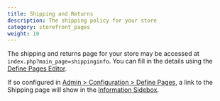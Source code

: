 ```yaml
---
title: Shipping and Returns 
description: The shipping policy for your store 
category: storefront_pages
weight: 10
---
```


The shipping and returns page for your store may be accessed at `index.php?main_page=shippinginfo`.  You can fill in the details using the [Define Pages Editor](/user/admin_pages/tools/define_pages/). 

If so configured in [Admin > Configuration > Define Pages](/user/template/define_pages/), a link to the Shipping page will show in the [Information Sidebox](/user/sideboxes/information_sidebox/). 
